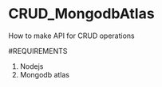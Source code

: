 # CRUD_MongodbAtlas
How to make API for CRUD operations 

#REQUIREMENTS 
1. Nodejs
2. Mongodb atlas 

